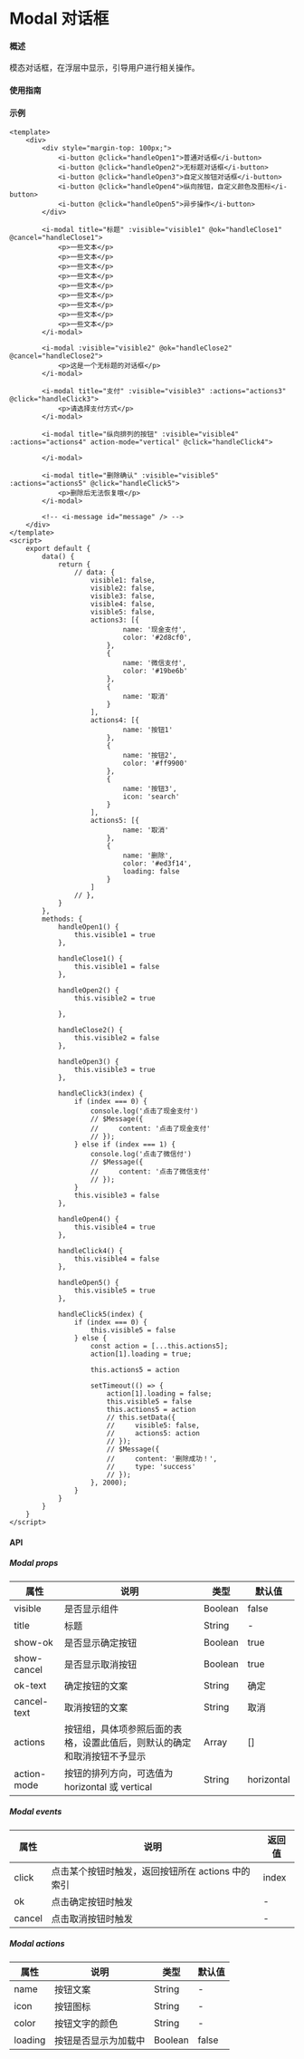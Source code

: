# Modal 对话框
#### 概述
模态对话框，在浮层中显示，引导用户进行相关操作。
#### 使用指南
#### 示例
```
<template>
    <div>
        <div style="margin-top: 100px;">
            <i-button @click="handleOpen1">普通对话框</i-button>
            <i-button @click="handleOpen2">无标题对话框</i-button>
            <i-button @click="handleOpen3">自定义按钮对话框</i-button>
            <i-button @click="handleOpen4">纵向按钮，自定义颜色及图标</i-button>
            <i-button @click="handleOpen5">异步操作</i-button>
        </div>

        <i-modal title="标题" :visible="visible1" @ok="handleClose1" @cancel="handleClose1">
            <p>一些文本</p>
            <p>一些文本</p>
            <p>一些文本</p>
            <p>一些文本</p>
            <p>一些文本</p>
            <p>一些文本</p>
            <p>一些文本</p>
            <p>一些文本</p>
            <p>一些文本</p>
        </i-modal>

        <i-modal :visible="visible2" @ok="handleClose2" @cancel="handleClose2">
            <p>这是一个无标题的对话框</p>
        </i-modal>

        <i-modal title="支付" :visible="visible3" :actions="actions3" @click="handleClick3">
            <p>请选择支付方式</p>
        </i-modal>

        <i-modal title="纵向排列的按钮" :visible="visible4" :actions="actions4" action-mode="vertical" @click="handleClick4">

        </i-modal>

        <i-modal title="删除确认" :visible="visible5" :actions="actions5" @click="handleClick5">
            <p>删除后无法恢复哦</p>
        </i-modal>

        <!-- <i-message id="message" /> -->
    </div>
</template>
<script>
    export default {
        data() {
            return {
                // data: {
                    visible1: false,
                    visible2: false,
                    visible3: false,
                    visible4: false,
                    visible5: false,
                    actions3: [{
                            name: '现金支付',
                            color: '#2d8cf0',
                        },
                        {
                            name: '微信支付',
                            color: '#19be6b'
                        },
                        {
                            name: '取消'
                        }
                    ],
                    actions4: [{
                            name: '按钮1'
                        },
                        {
                            name: '按钮2',
                            color: '#ff9900'
                        },
                        {
                            name: '按钮3',
                            icon: 'search'
                        }
                    ],
                    actions5: [{
                            name: '取消'
                        },
                        {
                            name: '删除',
                            color: '#ed3f14',
                            loading: false
                        }
                    ]
                // },
            }
        },
        methods: {
            handleOpen1() {
                this.visible1 = true
            },

            handleClose1() {
                this.visible1 = false
            },

            handleOpen2() {
                this.visible2 = true

            },

            handleClose2() {
                this.visible2 = false
            },

            handleOpen3() {
                this.visible3 = true
            },

            handleClick3(index) {
                if (index === 0) {
                    console.log('点击了现金支付')
                    // $Message({
                    //     content: '点击了现金支付'
                    // });
                } else if (index === 1) {
                    console.log('点击了微信付')
                    // $Message({
                    //     content: '点击了微信支付'
                    // });
                }
                this.visible3 = false
            },

            handleOpen4() {
                this.visible4 = true
            },

            handleClick4() {
                this.visible4 = false
            },

            handleOpen5() {
                this.visible5 = true
            },

            handleClick5(index) {
                if (index === 0) {
                    this.visible5 = false
                } else {
                    const action = [...this.actions5];
                    action[1].loading = true;

                    this.actions5 = action

                    setTimeout(() => {
                        action[1].loading = false;
                        this.visible5 = false
                        this.actions5 = action
                        // this.setData({
                        //     visible5: false,
                        //     actions5: action
                        // });
                        // $Message({
                        //     content: '删除成功！',
                        //     type: 'success'
                        // });
                    }, 2000);
                }
            }
        }
    }
</script>
```
#### API
##### Modal props
| 属性        | 说明                                                                  | 类型    | 默认值     |
|-------------|---------------------------------------------------------------------|---------|------------|
| visible     | 是否显示组件                                                          | Boolean | false      |
| title       | 标题                                                                  | String  | -          |
| show-ok     | 是否显示确定按钮                                                      | Boolean | true       |
| show-cancel | 是否显示取消按钮                                                      | Boolean | true       |
| ok-text     | 确定按钮的文案                                                        | String  | 确定       |
| cancel-text | 取消按钮的文案                                                        | String  | 取消       |
| actions     | 按钮组，具体项参照后面的表格，设置此值后，则默认的确定和取消按钮不予显示 | Array   | []         |
| action-mode | 按钮的排列方向，可选值为 horizontal 或 vertical                        | String  | horizontal |
##### Modal events
| 属性   | 说明                                             | 返回值 |
|--------|------------------------------------------------|--------|
| click  | 点击某个按钮时触发，返回按钮所在 actions 中的索引 | index  |
| ok     | 点击确定按钮时触发                               | -      |
| cancel | 点击取消按钮时触发                               | -      |
##### Modal actions
| 属性    | 说明                 | 类型    | 默认值 |
|---------|--------------------|---------|--------|
| name    | 按钮文案             | String  | -      |
| icon    | 按钮图标             | String  | -      |
| color   | 按钮文字的颜色       | String  | -      |
| loading | 按钮是否显示为加载中 | Boolean | false  |
